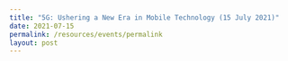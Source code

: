 ```yaml
---
title: "5G: Ushering a New Era in Mobile Technology (15 July 2021)"
date: 2021-07-15
permalink: /resources/events/permalink
layout: post
---
```


